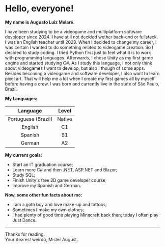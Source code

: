 # Hello, everyone!  
**My name is Augusto Luiz Melaré.**

I have been studying to be a videogame and multiplatform software developer since 2024. I have still not decided wether back-end or fullstack.
I was an English teacher until 2023. When I decided to change my career, I was certain I wanted to do something related to videogame creation. So I decided to study coding.
I tried Python first just to feel what it is to work with programming languages. Afterwards, I chose Unity as my first game engine and started studying C#.
As I study this language, I not only think about videogames I want to develop, but also I though of some apps.
Besides becoming a videogame and software developer, I also want to learn pixel art. That will help me a lot when I create my first games all by myself before having a crew.
I was born and currently live in the state of São Paulo, Brazil.

**My Languages:**

| Language            | Level  |
| :------------------:|:------:|
| Portuguese (Brazil) | Native |
| English             | C1     |
| Spanish             | B1     |
| German              | A2     |


**My current goals:**

+ Start an IT graduation course;
+ Learn more C# and then .NET, ASP.NET and Blazor;
+ Study SQL;
+ Finish Unity's free 2D game developer course;
+ Improve my Spanish and German.


**Now, some other fun facts about me:**
+ I am a goth boy and love make-up and tattoos;
+ Sometimes I make my own clothes;
+ I had plenty of good time playing Minecraft back then; today I often play Just Dance.


-----
Thanks for reading.  
Your dearest weirdo, Mister August.
